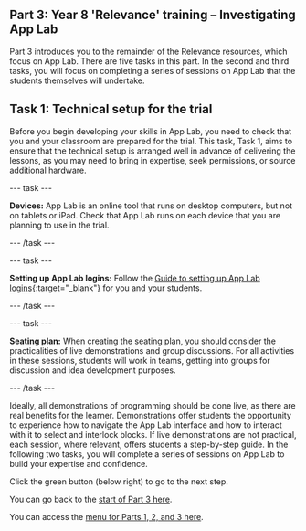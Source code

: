 ## Part 3: Year 8 'Relevance' training – Investigating App Lab
Part 3 introduces you to the remainder of the Relevance resources, which focus on App Lab. There are five tasks in this part. In the second and third tasks, you will focus on completing a series of sessions on App Lab that the students themselves will undertake.

## Task 1: Technical setup for the trial

Before you begin developing your skills in App Lab, you need to check that you and your classroom are prepared for the trial. This task, Task 1, aims to ensure that the technical setup is arranged well in advance of delivering the lessons, as you may need to bring in expertise, seek permissions, or source additional hardware. 

--- task ---

**Devices:** App Lab is an online tool that runs on desktop computers, but not on tablets or iPad. Check that App Lab runs on each device that you are planning to use in the trial.

--- /task ---

--- task ---

**Setting up App Lab logins:** Follow the [Guide to setting up App Lab logins](https://docs.google.com/document/d/16kGy9bQcxId-_Ean0yE-pMG4569MvLk0Ul-p3gGJYJ4){:target="_blank"} for you and your students.

--- /task ---

--- task ---

**Seating plan:** When creating the seating plan, you should consider the practicalities of live demonstrations and group discussions. For all activities in these sessions, students will work in teams, getting into groups for discussion and idea development purposes.

--- /task ---

Ideally, all demonstrations of programming should be done live, as there are real benefits for the learner. Demonstrations offer students the opportunity to experience how to navigate the App Lab interface and how to interact with it to select and interlock blocks. If live demonstrations are not practical, each session, where relevant, offers students a step-by-step guide. In the following two tasks, you will complete a series of sessions on App Lab to build your expertise and confidence.

Click the green button (below right) to go to the next step.

You can go back to the [start of Part 3 here](https://projects.raspberrypi.org/en/projects/Year8-RelevanceTraining-Part3-GBICi4). 

You can access the [menu for Parts 1, 2, and 3 here](https://projects.raspberrypi.org/en/pathways/year8-relevancetraining-gbici4).
